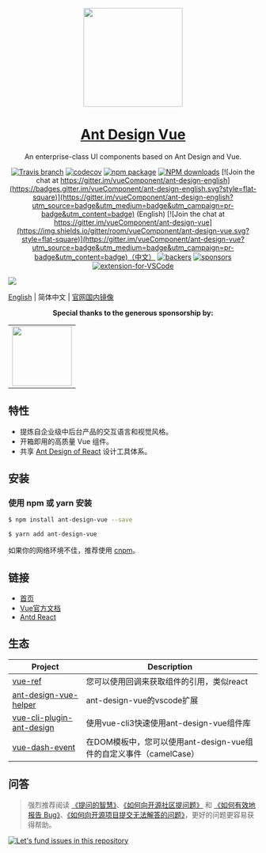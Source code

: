 <p align="center">
  <a href="https://vue.ant.design/">
    <img width="200" src="https://cdn.nlark.com/yuque/0/2019/png/87084/1550242938266-assets/web-upload/6011a606-2f3e-4a7a-b58d-28116e39de04.png">
  </a>
</p>

<h1 align="center">
  <a href="https://vue.ant.design/" target="_blank">Ant Design Vue</a>
</h1>

<div align="center">

An enterprise-class UI components based on Ant Design and Vue.

[![Travis branch](https://travis-ci.org/vueComponent/ant-design-vue.svg?branch=master)](https://travis-ci.org/vueComponent/ant-design-vue)
[![codecov](https://img.shields.io/codecov/c/github/vueComponent/ant-design-vue/master.svg?style=flat-square)](https://codecov.io/gh/vueComponent/ant-design-vue)
[![npm package](https://img.shields.io/npm/v/ant-design-vue.svg?style=flat-square)](https://www.npmjs.org/package/ant-design-vue)
[![NPM downloads](http://img.shields.io/npm/dm/ant-design-vue.svg?style=flat-square)](http://www.npmtrends.com/ant-design-vue)
[![Join the chat at https://gitter.im/vueComponent/ant-design-english](https://badges.gitter.im/vueComponent/ant-design-english.svg?style=flat-square)](https://gitter.im/vueComponent/ant-design-english?utm_source=badge&utm_medium=badge&utm_campaign=pr-badge&utm_content=badge) (English)
[![Join the chat at https://gitter.im/vueComponent/ant-design-vue](https://img.shields.io/gitter/room/vueComponent/ant-design-vue.svg?style=flat-square)](https://gitter.im/vueComponent/ant-design-vue?utm_source=badge&utm_medium=badge&utm_campaign=pr-badge&utm_content=badge)（中文）
[![backers](https://opencollective.com/ant-design-vue/backers/badge.svg)](#backers)
[![sponsors](https://opencollective.com/ant-design-vue/sponsors/badge.svg)](#sponsors)
[![extension-for-VSCode](https://img.shields.io/badge/extension%20for-VSCode-blue.svg?style=flat-square)](https://marketplace.visualstudio.com/items?itemName=ant-design-vue.vscode-ant-design-vue-helper)

</div>

[![](https://cdn-images-1.medium.com/max/2000/1*NIlj0-TdLMbo_hzSBP8tmg.png)](https://vue.ant.design/)

[English](./README.md) | 简体中文 | [官网国内镜像](http://ant-design-vue.gitee.io/docs/vue/introduce-cn/)

<p align="center">
  <b>Special thanks to the generous sponsorship by:</b>
</p>
<table>
  <tbody>
    <tr>
      <td align="center" valign="middle">
        <a href="https://tipe.io/?ref=ant-design-vue" target="_blank">
          <img width="120px" src="https://user-images.githubusercontent.com/1016365/34124854-48fafa06-e3e9-11e7-8c04-251055feebee.png">
        </a>
      </td>
    </tr>
  </tbody>
</table>

## 特性

- 提炼自企业级中后台产品的交互语言和视觉风格。
- 开箱即用的高质量 Vue 组件。
- 共享 [Ant Design of React](http://ant-design.gitee.io/docs/spec/introduce-cn) 设计工具体系。


## 安装

### 使用 npm 或 yarn 安装

```bash
$ npm install ant-design-vue --save
```

```bash
$ yarn add ant-design-vue
```

如果你的网络环境不佳，推荐使用 [cnpm](https://github.com/cnpm/cnpm)。


## 链接

- [首页](https://vue.ant.design/)
- [Vue官方文档](https://cn.vuejs.org/)
- [Antd React](http://ant.design/)

## 生态

| Project | Description |
|----------|-------------|
| [vue-ref](https://github.com/vueComponent/vue-ref)          |  您可以使用回调来获取组件的引用，类似react |
| [ant-design-vue-helper](https://marketplace.visualstudio.com/items?itemName=ant-design-vue.vscode-ant-design-vue-helper)          |  ant-design-vue的vscode扩展 |
| [vue-cli-plugin-ant-design](https://github.com/vueComponent/vue-cli-plugin-ant-design)               |  使用vue-cli3快速使用ant-design-vue组件库 |
| [vue-dash-event](https://github.com/vueComponent/vue-dash-event)             |  在DOM模板中，您可以使用ant-design-vue组件的自定义事件（camelCase） |

## 问答
> 强烈推荐阅读 [《提问的智慧》](https://github.com/ryanhanwu/How-To-Ask-Questions-The-Smart-Way)、[《如何向开源社区提问题》](https://github.com/seajs/seajs/issues/545) 和 [《如何有效地报告 Bug》](http://www.chiark.greenend.org.uk/%7Esgtatham/bugs-cn.html)、[《如何向开源项目提交无法解答的问题》](https://zhuanlan.zhihu.com/p/25795393)，更好的问题更容易获得帮助。

[![Let's fund issues in this repository](https://issuehunt.io/static/embed/issuehunt-button-v1.svg)](https://issuehunt.io/repos/104172832)

